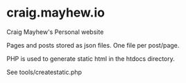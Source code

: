 # craig.mayhew.io
Craig Mayhew's Personal website

Pages and posts stored as json files. One file per post/page.

PHP is used to generate static html in the htdocs directory.

See tools/createstatic.php